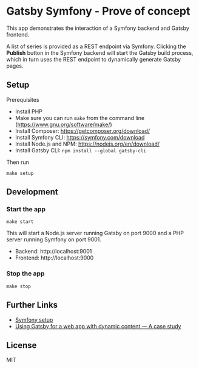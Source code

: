 # Gatsby Symfony - Prove of concept

This app demonstrates the interaction of a Symfony backend and Gatsby frontend.

A list of series is provided as a REST endpoint via Symfony. Clicking the **Publish** button in the Symfony backend will start the Gatsby build process, which in turn uses the REST endpoint to dynamically generate Gatsby pages.

## Setup

Prerequisites

- Install PHP
- Make sure you can run `make` from the command line (https://www.gnu.org/software/make/)
- Install Composer: https://getcomposer.org/download/
- Install Symfony CLI: https://symfony.com/download
- Install Node.js and NPM: https://nodejs.org/en/download/
- Install Gatsby CLI: `npm install --global gatsby-cli`

Then run

```console
make setup
```

## Development

### Start the app

```console
make start
```

This will start a Node.js server running Gatsby on port 9000 and a PHP server running Symfony on port 9001.

- Backend: http://localhost:9001
- Frontend: http://localhost:9000

### Stop the app

```console
make stop
```

## Further Links

- [Symfony setup](https://symfony.com/doc/current/setup.html)
- [Using Gatsby for a web app with dynamic content — A case study](https://blog.hasura.io/building-a-dynamic-listing-web-app-with-pagination-and-dynamic-pages-using-gatsby-2ddee9ec2dc3/)

## License

MIT
